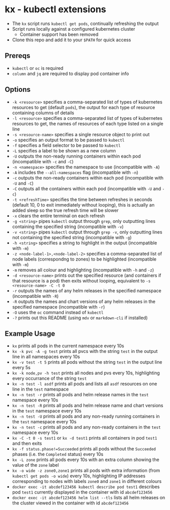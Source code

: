 # kx - kubectl extensions
* The `kx` script runs `kubectl get pods`, continually refreshing the output
* Script runs locally against a configured kubernetes cluster
    * Container support has been removed
* Clone this repo and add it to your `$PATH` for quick access

## Prereqs

* `kubectl` or `oc` is required
* `column` and `jq` are required to display pod container info

## Options

* `-k <resource>` specifies a comma-separated list of types of kubernetes resources to get (default `pods`), the output for each type of resource containing columns of details
* `-l <resource>` specifies a comma-separated list of types of kubernetes resources to get, the names of resources of each type listed on a single line
* `-s <resource-name>` specifies a single resource object to print out
* `-o` specifies an output format to be passed to `kubectl`
* `-f` specifies a field selector to be passed to `kubectl`
* `-L` specifies a label to be shown as a new column
* `-U` outputs the non-ready running containers within each pod (incompatible with `-c` and `-C`)
* `-n <namespace>` specifies the namespace to use (incompatible with `-A`)
* `-A` includes the `--all-namespaces` flag (incompatible with `-n`)
* `-c` outputs the non-ready containers within each pod (incompatible with `-U` and `-C`)
* `-C` outputs all the containers within each pod (incompatible with `-U` and `-c`)
* `-t <refreshTime>` specifies the time between refreshes in seconds (default 10, 0 to exit immediately without looping), this is actually an added sleep so the true refresh time will be slower
* `-x` clears the entire terminal on each refresh
* `-g <string>` pipes `kubectl` output through `grep`, only outputting lines containing the specified string (incompatible with `-v`)
* `-v <string>` pipes `kubectl` output through `grep -v`, only outputting lines not containing the specified string (incompatible with `-g`)
* `-h <string>` specifies a string to highlight in the output (incompatible with `-m`)
* `-z <node-label-1>,<node-label-2>` specifies a comma-separated list of node labels (correspondng to zones) to be highlighted (incompatible with `-m`)
* `-m` removes all colour and highlighting (incompatible with `-h` and `-z`)
* `-d <resource-name>` prints out the specified resource (and containers if that resource is a pod) then exits without looping, equivalent to `-s <resource-name> -C -t 0`
* `-r` outputs the names of any helm releases in the specified namespace (incompatible with `-R`)
* `-R` outputs the names and chart versions of any helm releases in the specified namespace (incompatible with `-r`)
* `-O` uses the `oc` command instead of `kubectl`
* `-?` prints out this README (using `mdv` or `markdown-cli` if installed)

## Example Usage

* `kx` prints all pods in the current namespace every 10s
* `kx -k pvc -A -g test` prints all pvcs with the string `test` in the output line in all namespaces every 10s
* `kx -v test -t 5` prints all pods without the string `test` in the output line every 5s
* `kx -k node,pv -h test` prints all nodes and pvs every 10s, highlighting every occurrance of the string `test`
* `kx -n test -l asdf` prints all pods and lists all `asdf` resources on one line in the `test` namespace
* `kx -n test -r` prints all pods and helm release names in the `test` namespace every 10s
* `kx -n test -R` prints all pods and helm release name and chart versions in the `test` namespace every 10s
* `kx -n test -U` prints all pods and any non-ready running containers in the `test` namespace every 10s
* `kx -n test -c` prints all pods and any non-ready containers in the `test` namespace every 10s
* `kx -C -t 0 -s test1` or `kx -d test1` prints all containers in pod `test1` and then exits
* `kx -f status.phase!=Succeeded` prints all pods without the `Succeeded` phases (i.e. the `Completed` status) every 10s
* `kx -L zone` prints all pods every 10s with an extra column showing the value of the `zone` label
* `kx -o wide -z zone0,zone1` prints all pods with extra information (from `kubectl get pods -o wide`) every 10s, highlighting IP addresses corresponding to nodes with labels `zone0` and `zone1` in different colours
* `docker exec -it abcdef123456 kubectl describe pod test1` describes pod `test1` currently displayed in the container with id `abcdef123456`
* `docker exec -it abcdef123456 helm list --tls` lists all helm releases on the cluster viewed in the container with id `abcdef123456`
